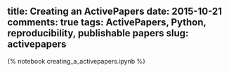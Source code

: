 title: Creating an ActivePapers
date: 2015-10-21 
comments: true
tags: ActivePapers, Python, reproducibility, publishable papers
slug: activepapers
---

{% notebook creating_a_activepapers.ipynb %}

